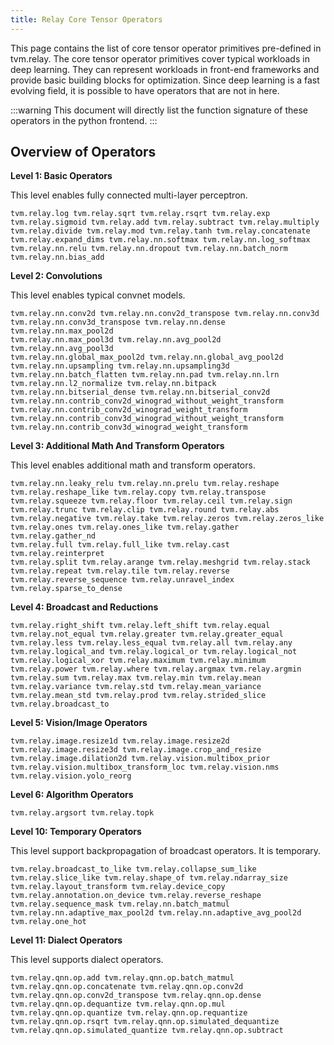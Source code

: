 ```yaml
---
title: Relay Core Tensor Operators
---
```


This page contains the list of core tensor operator primitives
pre-defined in tvm.relay. The core tensor operator primitives cover
typical workloads in deep learning. They can represent workloads in
front-end frameworks and provide basic building blocks for optimization.
Since deep learning is a fast evolving field, it is possible to have
operators that are not in here.

:::warning
This document will directly list the function signature of these
operators in the python frontend.
:::

## Overview of Operators

**Level 1: Basic Operators**

This level enables fully connected multi-layer perceptron.

```
tvm.relay.log tvm.relay.sqrt tvm.relay.rsqrt tvm.relay.exp
tvm.relay.sigmoid tvm.relay.add tvm.relay.subtract tvm.relay.multiply
tvm.relay.divide tvm.relay.mod tvm.relay.tanh tvm.relay.concatenate
tvm.relay.expand_dims tvm.relay.nn.softmax tvm.relay.nn.log_softmax
tvm.relay.nn.relu tvm.relay.nn.dropout tvm.relay.nn.batch_norm
tvm.relay.nn.bias_add
```

**Level 2: Convolutions**

This level enables typical convnet models.

```
tvm.relay.nn.conv2d tvm.relay.nn.conv2d_transpose tvm.relay.nn.conv3d
tvm.relay.nn.conv3d_transpose tvm.relay.nn.dense tvm.relay.nn.max_pool2d
tvm.relay.nn.max_pool3d tvm.relay.nn.avg_pool2d tvm.relay.nn.avg_pool3d
tvm.relay.nn.global_max_pool2d tvm.relay.nn.global_avg_pool2d
tvm.relay.nn.upsampling tvm.relay.nn.upsampling3d
tvm.relay.nn.batch_flatten tvm.relay.nn.pad tvm.relay.nn.lrn
tvm.relay.nn.l2_normalize tvm.relay.nn.bitpack
tvm.relay.nn.bitserial_dense tvm.relay.nn.bitserial_conv2d
tvm.relay.nn.contrib_conv2d_winograd_without_weight_transform
tvm.relay.nn.contrib_conv2d_winograd_weight_transform
tvm.relay.nn.contrib_conv3d_winograd_without_weight_transform
tvm.relay.nn.contrib_conv3d_winograd_weight_transform
```

**Level 3: Additional Math And Transform Operators**

This level enables additional math and transform operators.

```
tvm.relay.nn.leaky_relu tvm.relay.nn.prelu tvm.relay.reshape
tvm.relay.reshape_like tvm.relay.copy tvm.relay.transpose
tvm.relay.squeeze tvm.relay.floor tvm.relay.ceil tvm.relay.sign
tvm.relay.trunc tvm.relay.clip tvm.relay.round tvm.relay.abs
tvm.relay.negative tvm.relay.take tvm.relay.zeros tvm.relay.zeros_like
tvm.relay.ones tvm.relay.ones_like tvm.relay.gather tvm.relay.gather_nd
tvm.relay.full tvm.relay.full_like tvm.relay.cast tvm.relay.reinterpret
tvm.relay.split tvm.relay.arange tvm.relay.meshgrid tvm.relay.stack
tvm.relay.repeat tvm.relay.tile tvm.relay.reverse
tvm.relay.reverse_sequence tvm.relay.unravel_index
tvm.relay.sparse_to_dense
```

**Level 4: Broadcast and Reductions**

```
tvm.relay.right_shift tvm.relay.left_shift tvm.relay.equal
tvm.relay.not_equal tvm.relay.greater tvm.relay.greater_equal
tvm.relay.less tvm.relay.less_equal tvm.relay.all tvm.relay.any
tvm.relay.logical_and tvm.relay.logical_or tvm.relay.logical_not
tvm.relay.logical_xor tvm.relay.maximum tvm.relay.minimum
tvm.relay.power tvm.relay.where tvm.relay.argmax tvm.relay.argmin
tvm.relay.sum tvm.relay.max tvm.relay.min tvm.relay.mean
tvm.relay.variance tvm.relay.std tvm.relay.mean_variance
tvm.relay.mean_std tvm.relay.prod tvm.relay.strided_slice
tvm.relay.broadcast_to
```

**Level 5: Vision/Image Operators**

```
tvm.relay.image.resize1d tvm.relay.image.resize2d
tvm.relay.image.resize3d tvm.relay.image.crop_and_resize
tvm.relay.image.dilation2d tvm.relay.vision.multibox_prior
tvm.relay.vision.multibox_transform_loc tvm.relay.vision.nms
tvm.relay.vision.yolo_reorg
```

**Level 6: Algorithm Operators**

```
tvm.relay.argsort tvm.relay.topk
```

**Level 10: Temporary Operators**

This level support backpropagation of broadcast operators. It is
temporary.

```
tvm.relay.broadcast_to_like tvm.relay.collapse_sum_like
tvm.relay.slice_like tvm.relay.shape_of tvm.relay.ndarray_size
tvm.relay.layout_transform tvm.relay.device_copy
tvm.relay.annotation.on_device tvm.relay.reverse_reshape
tvm.relay.sequence_mask tvm.relay.nn.batch_matmul
tvm.relay.nn.adaptive_max_pool2d tvm.relay.nn.adaptive_avg_pool2d
tvm.relay.one_hot
```

**Level 11: Dialect Operators**

This level supports dialect operators.

```
tvm.relay.qnn.op.add tvm.relay.qnn.op.batch_matmul
tvm.relay.qnn.op.concatenate tvm.relay.qnn.op.conv2d
tvm.relay.qnn.op.conv2d_transpose tvm.relay.qnn.op.dense
tvm.relay.qnn.op.dequantize tvm.relay.qnn.op.mul
tvm.relay.qnn.op.quantize tvm.relay.qnn.op.requantize
tvm.relay.qnn.op.rsqrt tvm.relay.qnn.op.simulated_dequantize
tvm.relay.qnn.op.simulated_quantize tvm.relay.qnn.op.subtract
```
